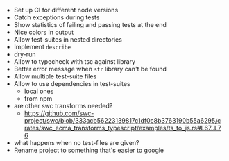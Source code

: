 - Set up CI for different node versions
- Catch exceptions during tests
- Show statistics of failing and passing tests at the end
- Nice colors in output
- Allow test-suites in nested directories
- Implement `describe`
- dry-run
- Allow to typecheck with tsc against library
- Better error message when `str` library can't be found
- Allow multiple test-suite files
- Allow to use dependencies in test-suites
  - local ones
  - from npm
- are other swc transforms needed?
  - https://github.com/swc-project/swc/blob/333acb56223139817c1df0c8b3763190b55a6295/crates/swc_ecma_transforms_typescript/examples/ts_to_js.rs#L67..L76
- what happens when no test-files are given?
- Rename project to something that's easier to google
